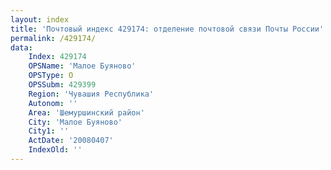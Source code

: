 ```yaml
---
layout: index
title: 'Почтовый индекс 429174: отделение почтовой связи Почты России'
permalink: /429174/
data:
    Index: 429174
    OPSName: 'Малое Буяново'
    OPSType: О
    OPSSubm: 429399
    Region: 'Чувашия Республика'
    Autonom: ''
    Area: 'Шемуршинский район'
    City: 'Малое Буяново'
    City1: ''
    ActDate: '20080407'
    IndexOld: ''
---
```

